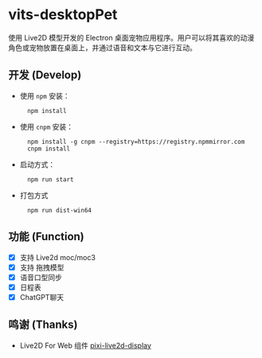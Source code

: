 # vits-desktopPet

使用 Live2D 模型开发的 Electron 桌面宠物应用程序。用户可以将其喜欢的动漫角色或宠物放置在桌面上，并通过语音和文本与它进行互动。

## 开发 (Develop)

- 使用 `npm` 安装：

  ```shell
    npm install
  ```

- 使用 `cnpm` 安装：

  ```shell
    npm install -g cnpm --registry=https://registry.npmmirror.com
    cnpm install
  ```

- 启动方式：

  ```shell
    npm run start
  ```

- 打包方式

  ```shell
    npm run dist-win64
  ```

## 功能 (Function)

- [x] 支持 Live2d moc/moc3
- [x] 支持 拖拽模型
- [x] 语音口型同步
- [x] 日程表
- [x] ChatGPT聊天

## 鸣谢 (Thanks)

- Live2D For Web 组件 [pixi-live2d-display](https://github.com/guansss/pixi-live2d-display)
